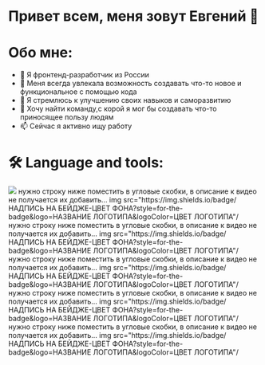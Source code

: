 # Привет всем, меня зовут Евгений 👋

# Обо мне:

- 🔭 Я фронтенд-разработчик из России
- 🌱 Меня всегда увлекала возможность создавать что-то новое и функциональное с помощью кода
- 🤔 Я стремлюсь к улучшению своих навыков и саморазвитию
- 👯 Хочу найти команду,с корой я мог бы создавать что-то приносящее пользу людям
- 📫 Сейчас я активно ищу работу
 
# 🛠 Language and tools:

<img src="https://img.shields.io/badge/javascript-black?style=for-the-badge&logo=JavaScript&logoColor=white"/>
 нужно строку ниже поместить в угловые скобки, в описание к видео не получается их добавить...
img src="https://img.shields.io/badge/НАДПИСЬ НА БЕЙДЖЕ-ЦВЕТ ФОНА?style=for-the-badge&logo=НАЗВАНИЕ ЛОГОТИПА&logoColor=ЦВЕТ ЛОГОТИПА"/
 нужно строку ниже поместить в угловые скобки, в описание к видео не получается их добавить...
img src="https://img.shields.io/badge/НАДПИСЬ НА БЕЙДЖЕ-ЦВЕТ ФОНА?style=for-the-badge&logo=НАЗВАНИЕ ЛОГОТИПА&logoColor=ЦВЕТ ЛОГОТИПА"/
 нужно строку ниже поместить в угловые скобки, в описание к видео не получается их добавить...
img src="https://img.shields.io/badge/НАДПИСЬ НА БЕЙДЖЕ-ЦВЕТ ФОНА?style=for-the-badge&logo=НАЗВАНИЕ ЛОГОТИПА&logoColor=ЦВЕТ ЛОГОТИПА"/
 нужно строку ниже поместить в угловые скобки, в описание к видео не получается их добавить...
img src="https://img.shields.io/badge/НАДПИСЬ НА БЕЙДЖЕ-ЦВЕТ ФОНА?style=for-the-badge&logo=НАЗВАНИЕ ЛОГОТИПА&logoColor=ЦВЕТ ЛОГОТИПА"/
 нужно строку ниже поместить в угловые скобки, в описание к видео не получается их добавить...
img src="https://img.shields.io/badge/НАДПИСЬ НА БЕЙДЖЕ-ЦВЕТ ФОНА?style=for-the-badge&logo=НАЗВАНИЕ ЛОГОТИПА&logoColor=ЦВЕТ ЛОГОТИПА"/
